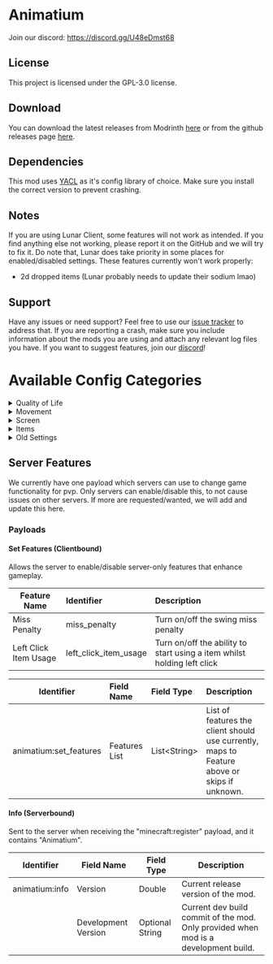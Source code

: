 # Animatium

Join our discord: https://discord.gg/U48eDmst68

## License

This project is licensed under the GPL-3.0 license.

## Download

You can download the latest releases from Modrinth [here](https://modrinth.com/mod/animatium) or from
the github releases page [here](https://github.com/Legacy-Visuals-Project/Animatium/releases/).

## Dependencies

This mod uses [YACL](https://modrinth.com/mod/yacl) as it's config library of choice. Make sure you install the correct
version to prevent crashing.

## Notes

If you are using Lunar Client, some features will not work as intended.
If you find anything else not working, please report it on the GitHub and we will try to fix it.
Do note that, Lunar does take priority in some places for enabled/disabled settings.
These features currently won't work properly:

- 2d dropped items (Lunar probably needs to update their sodium lmao)

## Support

Have any issues or need support? Feel free to use
our [issue tracker](https://github.com/Legacy-Visuals-Project/Animatium/issues) to address that. If you are reporting a
crash, make sure you include information about the mods you are using and attach any relevant log files you have. If you
want to suggest features, join our [discord](https://discord.gg/U48eDmst68)!

# Available Config Categories

<details>
  <summary>Quality of Life</summary>

## 🪶 Quality of Life

- minimalViewBobbing
    - Description: Removes the view bobbing from tilting the world.
    - Type: BOOLEAN
- showNametagInThirdperson
    - Description: Show the player nametag whilst in third-person.
    - Type: BOOLEAN
- hideNameTagBackground
    - Description: Remove the nametag background.
    - Type: BOOLEAN
- applyTextShadowToNametag
    - Description: Make the nametag use text shadow.
    - Type: BOOLEAN
- oldDebugHudTextColor
    - Description: Makes the debug hud text color white again.
    - Type: BOOLEAN
- persistentBlockOutline
    - Description: Always show block outline, no matter the gamemode or state.
    - Type: BOOLEAN

- alwaysShowSharpParticles
    - Description: Always show the sharpness particles when damaging/hitting an entity.
    - Type: BOOLEAN
- disableRecipeAndTutorialToasts
    - Description: Disable recipe and tutorial toasts.
    - Type: BOOLEAN
- showArmWhileInvisible
    - Description: Shows the arm as partially visible whilst invisible, like spectator mode or invisibly effect.
    - Type: BOOLEAN
- fakeMissPenaltySwing
    - Description: In vanilla Minecraft, if the player has missed their hit, there will be a 10 ms delay on top of the
      attack cooldown before they can can swing again. Enable this feature to play a fake swing animation during that 10
      ms delay to match <=1.7.x.
    - Type: BOOLEAN
- showUsageSwingingParticles
    - Description: Shows fake block-breaking particles during usage swinging to match <=1.7.x.
    - Type: BOOLEAN
- disableEntityDeathTopple
    - Description: Prevents the dying entity from rotating 90 degrees.
    - Type: BOOLEAN
- deepRedHurtTint
    - Description: Modifies the entity damage tint alpha to be less like in Oranges Old Animations mod.
    - Type: BOOLEAN
- disableParticlePhysics
    - Description: Allows particles to bypass collision logic.
    - Type: BOOLEAN
- hideFirstpersonParticles
    - Description: Hides potion particle effects coming from you whilst in first-person.
    - Type: BOOLEAN
- dontClearChatOnDisconnect
    - Description: Stops minecraft from clearing chat when disconnecting/leaving the world/server.
    - Type: BOOLEAN
- dontCloseChat
    - Description: Stops minecraft from closing the chat screen on teleport/some situations.
    - Type: BOOLEAN

### Fixes

- fixMirrorArmSwing
    - Description: Fix the left-arm swing mirroring.
    - Type: BOOLEAN
- upMinPixelTransparencyLimit
    - Description: Makes the minimum 0-transparency value less than or equal to 0.1. This fixes textures with invisible
      pixels that cause issues.
    - Type: BOOLEAN
- fixOffHandUsingPose
    - Description: Stops the offhand from using the NONE pose with a held item while using an item in the mainhand like
      in <=1.17.
    - Type: BOOLEAN
  </details>

<details>
  <summary>Movement</summary>

## 🏃 Movement

### Sneaking

- removeSmoothSneaking
    - Description: Removes the smooth sneaking camera animation, making it like it was in 1.8-1.12.2.
    - Type: BOOLEAN
- oldSneakAnimationInterpolation
    - Description: Brings back the <=1.7.x sneaking camera animation interpolation.
    - Type: BOOLEAN
- fakeOldSneakEyeHeight
    - Description: Changes the sneak eye height to be as it was in <=1.13.2 visually.
    - Type: BOOLEAN
- fixSneakingFeetPosition
    - Description: Fixes the sneaking model offset to be like <=1.11.x.
    - Type: BOOLEAN
- oldSneakingFeetPosition
    - Description: Fixes the sneaking model offset to be like <1.14?
    - Type: BOOLEAN
- syncPlayerModelWithEyeHeight
    - Description: Synchronizes the player model to the eye height like in <=1.7.x.
    - Type: BOOLEAN
- sneakAnimationWhileFlying
    - Description: Shows the sneaking animation in third-person whilst flying down like in <=1.13.x.
    - Type: BOOLEAN

### Cape

- oldCapeMovement
    - Description: Changes the cape model movement to be how it used to be in <=1.12.x.
    - Type: BOOLEAN
- dontClampCapeLean
    - Description: Removes the cape lean restriction. Disable this to match OptiFine cape physics.
    - Type: BOOLEAN
- capeSwingRotation
    - Description: Stops the cape from swinging in unison with the body while the player is swinging their arm like in <
      =1.20.x.
    - Type: BOOLEAN
- capeChestplateTranslation
    - Description: Stops equipping a chestplate causing the cape to be translated a few pixels away like in <=1.15.x
    - Type: BOOLEAN
- oldCapePosition
    - Description: Positions the cape while sneaking similarly to <=1.7.x
    - Type: BOOLEAN

### Other

- rotateBackwardsWalking
    - Description: Rotates the entity body sideways when walking backwards like it was in <=1.11.2.
    - Type: BOOLEAN
- uncapBlockingHeadRotation
    - Description: Reverts the change in 1.20.2, making head rotation when blocking as it used to be.
    - Type: BOOLEAN
- removeHeadRotationInterpolation
    - Description: Removes the head rotation interpolation like in <=1.7.x.
    - Type: BOOLEAN
- fixVerticalBobbingTilt
    - Description: Brings back the camera tilting when falling/flying up like it was in <=1.13.x. (Fixes MC-225335)
    - Type: BOOLEAN
- oldViewBobbing
    - Description: Undoes the 1.21.2+ view bobbing change where when sneaking, your hand still moves normally.
    - Type: BOOLEAN
- oldDeathLimbs
    - Description: Makes entities continue their animation even upon death.
    - Type: BOOLEAN
- oldBowArmMovement
    - Description: Restores old player body movement in third-person when using the bow like in <=1.7?
    - Type: BOOLEAN
- oldDamageTilt
    - Description: Reverts the damage tilt to it's old logic which will tilt in one direction <1.19.4.
    - Type: BOOLEAN
  </details>

<details>
  <summary>Screen</summary>

## 📷 Screen

- showCrosshairInThirdperson
    - Description: Show crosshair whilst in thirdperson like in <=1.8.x.
    - Type: BOOLEAN
- fixHighAttackSpeedIndicator
    - Description: Hides the attack indicator when you have such a high attack speed. (Fixes MC-268420)
    - Type: BOOLEAN
- removeHeartFlash
    - Description: Remove heart blinking like in <=1.7.x.
    - Type: BOOLEAN
- fixTextStrikethroughStyle
    - Description: Changes the text strikethrough position to make it look like it did in <=1.12.2.
    - Type: BOOLEAN
- centerScrollableListWidgets
    - Description: Center scrollable list widgets like <=1.7.x.
    - Type: BOOLEAN
- oldListWidgetSelectedBorderColor
    - Description: Returns the old list widget selected border color from <=1.15?
    - Type: BOOLEAN
- oldButtonTextColors
    - Description: Bring back the old yellow hover/grayish text colors like in <=1.14.4.
    - Type: BOOLEAN
- removeDebugHudBackground
    - Description: Remove the F3 Debug Hud background.
    - Type: BOOLEAN
- debugHudTextShadow
    - Description: Add text-shadow to F3 Debug Hud.
    - Type: BOOLEAN
- oldChatPosition
    - Description: Moves chat down 12 pixels like in <=1.8.x.
    - Type: BOOLEAN
- removeChatIndicators
    - Description: Removes the chat indicators that appear to the left that were added in 1.19.x.
    - Type: BOOLEAN
- disableCameraTransparentPassthrough
    - Description: Stops camera passthrough in thirdperson in glass/etc like in <=1.15.
    - Type: BOOLEAN
- oldTooltipStyleRendering
    - Description: Restores the corners of the tooltip texture that were removed in 1.21.2.
    - Type: BOOLEAN
    - Note: If you are using a resource pack with a custom tooltip texture, turn this setting OFF to not cause issues!
- oldSlotHoverStyleRendering
    - Description: Restores the old inventory slot hover visual to how it was prior to 1.21.2.
    - Type: BOOLEAN
    - Note: If you are using a resource pack with a custom slot hover texture, turn this setting OFF to not cause
      issues!
- cameraVersion
    - Description: Change the camera position to be as it was in said version range.
    - Type: ENUM
        - 1.8 and below (V1_8)
        - 1.9 through to 1.13.2 (V1_9_V1_13_2)
        - 1.14 through to 1.14.3 (V1_14_V1_14_3)
        - LATEST
  </details>

<details>
  <summary>Items</summary>

## 🥍 Items

### Fishing Rod

- oldFishingRodTextureStackCheck
    - Description: Brings back old fishing rod stack texture check from <=1.8.
    - Type: BOOLEAN
- fishingRodLineInterpolation
    - Description: Correctly interpolates the fishing rod cast line with the eye height from <1.14?
    - Type: BOOLEAN
- noMoveFishingRodLine
    - Description: Does not move the fishing rod cast line while sneaking when viewed in the third person mode from <
      =1.7.
    - Type: BOOLEAN
- oldFishingRodLinePositionThirdPerson
    - Description: Adjusts the position of the fishing rod cast line horizontally like in <=1.7.
    - Type: BOOLEAN
- oldFishingRodLineThickness
    - Description: Restores the old fishing rod line thickness from <1.13?
    - Type: BOOLEAN
- thinFishingRodLineThickness
    - Description: Makes the fishing rod line super thin. Overrides the above setting.
    - Type: BOOLEAN
- useStickModelWhenCastInThirdperson
    - Description: Makes the fishing rod model in third-person a stick when cast like in <=1.7.x.
    - Type: BOOLEAN
- fixCastLineCheck
    - Description: Fixes the arm logic for casting the fishing rod.
    - Type: BOOLEAN
- fixCastLineSwing
    - Description: Fixes the swing logic for casting the fishing rod.
    - Type: BOOLEAN

### Fixes

- fixEquipAnimation
    - Description: Instead of comparing item stacks directly to determine the equip animation, compare the durability
      and stack count of the items like in <=1.8.x.
    - Type: BOOLEAN
- removeEquipAnimationOnItemUse
    - Description: Fixes the blocking animation which plays the equip animation on use, and others.
    - Type: BOOLEAN
- removeItemUsageVisualInGUI
    - Description: Removes item usage animation whilst inside a GUI, for example removes continuous visual blocking,
      etc.
    - Type: BOOLEAN
- fixFireballClientsideVisual
    - Description: Makes fire charges not place fire clientside like in older mc versions. Doesn't cause issues on
      servers, and is clientside only.
    - Type: BOOLEAN

### Enchantment Glint

- oldGlintSpeed
    - Description: Restores the old enchantment glint speed like in <=1.8.x.
    - Type: BOOLEAN
- disableGlintOnItemDrops2D
    - Description: Disables the enchantment glint on dropped items. Intended to be used along side the 2D dropped items
      feature to match <1.7.x.
    - Type: BOOLEAN
- disableGlintOnItemFramed2D
    - Description: Disables the enchantment glint on framed items. Intended to be used along side the 2D framed items
      feature to match <1.7.x.
    - Type: BOOLEAN

### 2D Drops

- itemDropsFaceCamera
    - Description: Makes item entities face the camera / use camera yaw like <=1.7.x when fast graphics.
    - Type: BOOLEAN
- itemDropsFaceCameraRotationFix
    - Description: Makes 2d item drops also face the camera pitch.
    - Type: BOOLEAN
- itemDrops2D
    - Description: Makes item entities render 2D when it's an item (not blocks).
    - Type: BOOLEAN
- itemFramed2D
    - Description: Makes framed items render 2D (not blocks).
    - Type: BOOLEAN
- item2DColors
    - Description: Restores the old color of 2D items by swapping the Y and Z components of the vertex normal.
    - Type: BOOLEAN

### Other

- tiltItemPositions
    - Description: Tilts the held item position to make held items look like they did in <=1.7.x.
    - Type: BOOLEAN
- tiltItemPositionsInThirdperson
    - Description: Tilts the third-person held item position to make held items look like they did in <=1.7.x.
    - Type: BOOLEAN
- oldSkullPosition
    - Description: Positions the skull block items' held positions to be how it was in 1.8.x.
    - Type: BOOLEAN
- applyItemSwingUsage
    - Description: Block hitting (apply swing offset in item usage code).
    - Type: BOOLEAN
- disableItemUsingTextureInGui
    - Description: Disables the item usage texture in the GUI like in <=1.8.x (mainly rod/bow/crossbow).
    - Type: BOOLEAN
- oldDurabilityBarColors
    - Description: Restores the old durability damage colors from <1.11.
    - Type: BOOLEAN
- oldItemRarities
    - Description: Restores the old rarities for items visually from <1.21.2. (also old trident rarity from <1.21)
    - Type: BOOLEAN
- showHeldItemInBoat
    - Description: Shows your held item while you're in a moving boat like <=1.8.x.
    - Type: BOOLEAN
  </details>

<details>
  <summary>Old Settings</summary>

## 🛠️ Old Settings

- legacyThirdpersonSwordBlockingPosition
    - Description: Brings back the old third-person sword blocking look from <=1.7.
    - Type: BOOLEAN
- lockBlockingArmRotation
    - Description: Locks the third-person blocking arm rotation.
    - Type: BOOLEAN
- disableProjectileAgeCheck
    - Description: Render projectile at all ages <=1.15?
    - Type: BOOLEAN
- oldBlockMiningProgress
    - Description: Bring back the old block mining progress <=1.18?
    - Type: BOOLEAN
- disableInventoryEntityScissor
    - Description: Allows the inventory entity model to render fully.
    - Type: BOOLEAN
- legacyBlockOutlineRendering
    - Description: Restores the legacy block outline rendering from <=1.14.4.
    - Type: BOOLEAN
- hideModelWhilstSleeping
    - Description: Hides the player model whilst sleeping like in <=1.12? Only affects you.
    - Type: BOOLEAN
- entityArmorHurtTint
    - Description: Tints the armor when an entity is damaged like in <=1.7.x.
    - Type: BOOLEAN
- forceItemGlintOnEntity
    - Description: Forces the glint on armor to use the item glint texture. This therefore unifies the glint texture
      like in older mc versions.
    - Type: BOOLEAN
- forceMaxGlintProperties
    - Description: Forces the glint to use the maximum speed and strength by default like in older mc versions.
    - Type: BOOLEAN
- oldArmorHurtRendering
    - Description: Restores the old armor hurt tint rendering from ~1.8.
    - Type: BOOLEAN
- forceHighAttackSpeedVisual
    - Description: Fakes the high attack speed visual, which stops the attack cooldown animation on items like the
      sword.
    - Type: BOOLEAN
- disableEntityGlowOutline
    - Description: Disables the 1.9+ glow effect from rendering.
    - Type: BOOLEAN
- disableModernCombatSounds
    - Description: Disables the 1.9+ combat sounds that were added.
    - Type: BOOLEAN
- disableModernCombatParticles
    - Description: Disables the 1.9+ combat particles that were added.
    - Type: BOOLEAN

### Sky

- oldBlueVoidSky
    - Description: Brings back the forgotten blue void part of the sky. (Fixes MC-257056)
    - Type: BOOLEAN
- oldSkyHorizonHeight
    - Description: Changes the horizon height to how it was in <=1.16.5.
    - Type: BOOLEAN
- oldVoidSkyFogHeight
    - Description: Restores the old void sky fog height to what it was in <=1.21.1. (Fixes MC-279472)
    - Type: BOOLEAN
- oldCloudHeight
    - Description: Changes the cloud height back to 128 like in <=1.16.5.
    - Type: BOOLEAN
  </details>

## Server Features

We currently have one payload which servers can use to change game functionality for pvp. Only servers can
enable/disable this, to not cause issues on other servers.
If more are requested/wanted, we will add and update this here.

### Payloads

#### Set Features (Clientbound)

Allows the server to enable/disable server-only features that enhance gameplay.

| Feature Name          | Identifier            | Description                                                             |
|-----------------------|:----------------------|:------------------------------------------------------------------------|
| Miss Penalty          | miss_penalty          | Turn on/off the swing miss penalty                                      |
| Left Click Item Usage | left_click_item_usage | Turn on/off the ability to start using a item whilst holding left click |

| Identifier             | Field Name    | Field Type     | Description                                                                                  |
|------------------------|:--------------|:---------------|:---------------------------------------------------------------------------------------------|
| animatium:set_features | Features List | List\<String\> | List of features the client should use currently, maps to Feature above or skips if unknown. |

#### Info (Serverbound)

Sent to the server when receiving the "minecraft:register" payload, and it contains "Animatium".

| Identifier     | Field Name          | Field Type      | Description                                                                         |
|----------------|---------------------|-----------------|-------------------------------------------------------------------------------------|
| animatium:info | Version             | Double          | Current release version of the mod.                                                 |
|                | Development Version | Optional String | Current dev build commit of the mod. Only provided when mod is a development build. |